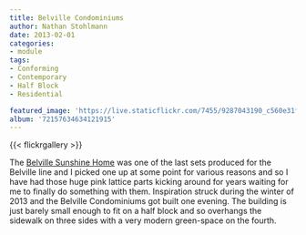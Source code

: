 ```yaml
---
title: Belville Condominiums
author: Nathan Stohlmann
date: 2013-02-01
categories:
- module
tags:
- Conforming
- Contemporary
- Half Block
- Residential

featured_image: 'https://live.staticflickr.com/7455/9287043190_c560e31f25_b.jpg'
album: '72157634634121915'
---
```


{{< flickrgallery >}}

The [Belville Sunshine Home](http://brickset.com/detail/?Set=7586-1) was one of the last sets produced for the Belville line and I picked one up at some point for various reasons and so I have had those huge pink lattice parts kicking around for years waiting for me to finally do something with them. Inspiration struck during the winter of 2013 and the Belville Condominiums got built one evening. The building is just barely small enough to fit on a half block and so overhangs the sidewalk on three sides with a very modern green-space on the fourth.


